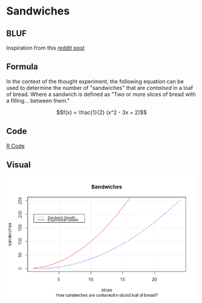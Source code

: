 # Sandwiches

## BLUF

Inspiration from this [reddit post](https://www.reddit.com/r/askmath/comments/87h4bw/number_of_sandwiches_in_an_nslice_loaf_of_bread/)

## Formula

In the context of the thought experiment, the following equation can be used to determine the number of "sandwiches" that are _contained_ in a loaf of bread. Where a sandwich is defined as "Two or more slices of bread with a filling... between them."

$$f(x) = \frac{1}{2} (x^2 - 3x + 2)$$

## Code

[R Code](https://github.com/AuRobinson/Sandwiches/blob/main/sandwiches.R)

## Visual

![Plot](https://github.com/AuRobinson/Sandwiches/blob/main/Rplot.png)

